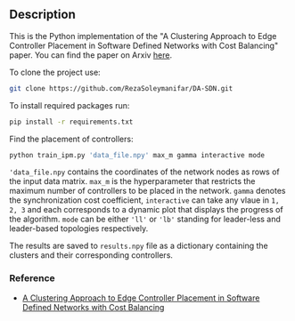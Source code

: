 ## Description

This is the Python implementation of the 
"A Clustering Approach to Edge Controller Placement in Software Defined Networks with Cost Balancing" paper.
You can find the paper on Arxiv [here](https://arxiv.org/abs/1912.02915?context=cs).

To clone the project use:
```bash
git clone https://github.com/RezaSoleymanifar/DA-SDN.git
```

To install required packages run:

```bash
pip install -r requirements.txt
```

Find the placement of controllers:

```bash
python train_ipm.py 'data_file.npy' max_m gamma interactive mode
```

`'data_file.npy` contains the coordinates of the network nodes as rows of the input data matrix. `max_m` is the hyperparameter
that restricts the maximum number of controllers to be placed in the network.
`gamma` denotes the synchronization cost coefficient, `interactive` can take any
vlaue in `1, 2, 3` and each corresponds to a dynamic plot that displays the progress of the algorithm.
`mode` can be either `'ll'` or `'lb'` standing for leader-less and leader-based topologies respectively.

The results are saved to `results.npy` file as a dictionary containing the clusters and their corresponding controllers.

### Reference

- [A Clustering Approach to Edge Controller Placement in Software Defined Networks with Cost Balancing](https://arxiv.org/abs/1912.02915?context=cs)
